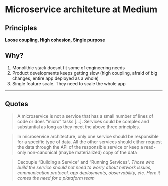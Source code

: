 # Microservice architeture at Medium

## Principles
**Loose coupling, High cohesion, Single purpose**

## Why?
1. Monolithic stack doesnt fit some of engineering needs
2. Product developments keeps getting slow (high coupling, afraid of big changes, entire app deployed as a whole)
3. Single feature scale. They need to scale the whole app 

---
## Quotes
> A microservice is not a service that has a small number of lines of code or does “micro” tasks [...]. Services could be complex and substantial as long as they meet the above three principles.

> In microservice architecture, only one service should be responsible for a specific type of data. All the other services should either request the data through the API of the responsible service or keep a read-only non-canonical (maybe materialized) copy of the data

> Decouple “Building a Service” and “Running Services”. *Those who build the service should not need to worry about network issues, communication protocol, app deployments, observability, etc. Here it comes the need for a plataform team*
